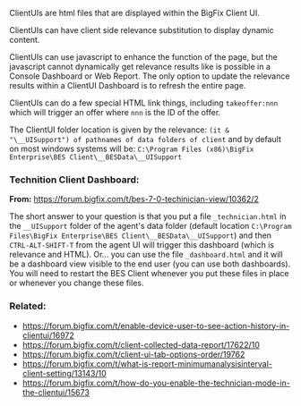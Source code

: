 
ClientUIs are html files that are displayed within the BigFix Client UI. 

ClientUIs can have client side relevance substitution to display dynamic content. 

ClientUIs can use javascript to enhance the function of the page, but the javascript cannot dynamically get relevance results like is possible in a Console Dashboard or Web Report. The only option to update the relevance results within a ClientUI Dashboard is to refresh the entire page.

ClientUIs can do a few special HTML link things, including `takeoffer:nnn` which will trigger an offer where `nnn` is the ID of the offer.

The ClientUI folder location is given by the relevance: `(it & "\__UISupport") of pathnames of data folders of client` and by default on most windows systems will be: `C:\Program Files (x86)\BigFix Enterprise\BES Client\__BESData\__UISupport`

### Technition Client Dashboard:

**From:** https://forum.bigfix.com/t/bes-7-0-techinician-view/10362/2

The short answer to your question is that you put a file `_technician.html` in the `__UISupport` folder of the agent's data folder (default location `C:\Program Files\BigFix Enterprise\BES Client\__BESData\__UISupport`) and then `CTRL-ALT-SHIFT-T` from the agent UI will trigger this dashboard (which is relevance and HTML). Or... you can use the file `_dashboard.html` and it will be a dashboard view visible to the end user (you can use both dashboards). You will need to restart the BES Client whenever you put these files in place or whenever you change these files.

### Related:

- https://forum.bigfix.com/t/enable-device-user-to-see-action-history-in-clientui/16972
- https://forum.bigfix.com/t/client-collected-data-report/17622/10
- https://forum.bigfix.com/t/client-ui-tab-options-order/19762
- https://forum.bigfix.com/t/what-is-report-minimumanalysisinterval-client-setting/13143/10
- https://forum.bigfix.com/t/how-do-you-enable-the-technician-mode-in-the-clientui/15673
